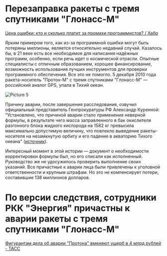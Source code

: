 # Перезаправка ракеты с тремя спутниками "Глонасс-М"
[Цена ошибки: кто и сколько платит за промахи программистов? / Хабр](https://habr.com/ru/company/pvs-studio/blog/330762/?ysclid=l87ta8lc9r71457910)

Ярким примером того, как из-за программной ошибки могут быть потеряны миллионы, является относительно недавний случай. Казалось бы, в 21 веке есть все необходимое для написания надёжных программ, особенно, если речь идет о космической отрасли. Опытные специалисты с отличным образованием, хорошее финансирование, возможность использования лучших инструментов для проверки программного обеспечения. Все это не помогло. 5 декабря 2010 года ракета-носитель "Протон-М" с тремя спутниками "Глонасс-М" — российский аналог GPS, упала в Тихий океан.

  

![Picture 5](https://habrastorage.org/r/w1560/getpro/habr/post_images/be9/908/478/be99084787c48a7963bfe3edf3349b48.png)

  

Причину аварии, после завершения расследования, озвучил официальный представитель Генпрокуратуры РФ Александр Куренной: "Установлено, что причиной аварии стало применение неверной формулы, в результате чего масса заправленного в бак окислителя разгонного блока жидкого кислорода на 1582 кг превысила максимально допустимую величину, что повлекло выведение ракеты-носителя на незамкнутую орбиту и его падение в акваторию Тихого океана" ([источник](http://tass.ru/proisshestviya/3988967)).

  

Интересный момент в этой истории — документ о необходимости корректировки формулы был, но его списали как исполненный. Руководство же не удосужилось проверить выполнение своих указаний. Все причастные к аварии лица были привлечены к уголовной ответственности и крупным штрафам. Но это не компенсирует потери, составившие 138 миллионов долларов.


# По версии следствия, сотрудники РКК "Энергия" причастны к аварии ракеты с тремя спутниками "Глонасс-М"

[Фигурантам дела об аварии "Протона" вменяют ущерб в 4 млрд рублей - ТАСС](https://tass.ru/proisshestviya/3988967?utm_source=habr.com&utm_medium=referral&utm_campaign=habr.com&utm_referrer=habr.com)
